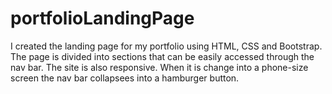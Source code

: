 # portfolioLandingPage
I created the landing page for my portfolio using HTML, CSS and Bootstrap.
The page is divided into sections that can be easily accessed through the nav bar.
The site is also responsive. When it is change into a phone-size screen the nav bar collapsees into a hamburger button.
